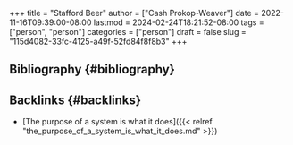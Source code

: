 +++
title = "Stafford Beer"
author = ["Cash Prokop-Weaver"]
date = 2022-11-16T09:39:00-08:00
lastmod = 2024-02-24T18:21:52-08:00
tags = ["person", "person"]
categories = ["person"]
draft = false
slug = "115d4082-33fc-4125-a49f-52fd84f8f8b3"
+++

## Bibliography {#bibliography}

<style>.csl-entry{text-indent: -1.5em; margin-left: 1.5em;}</style><div class="csl-bib-body">
</div>


## Backlinks {#backlinks}

-   [The purpose of a system is what it does]({{< relref "the_purpose_of_a_system_is_what_it_does.md" >}})
